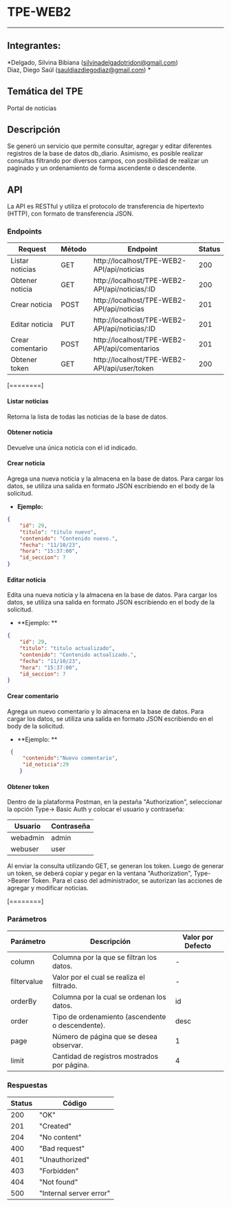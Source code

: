 # TPE-WEB2

------------  

## Integrantes: 
*Delgado, Silvina Bibiana (silvinadelgadotridon@gmail.com)  
Diaz, Diego Saúl (sauldiazdiegodiaz@gmail.com)  *

## Temática del TPE
Portal de noticias  

## Descripción 
Se generó un servicio que permite consultar, agregar y editar diferentes registros de la base de datos db_diario. Asimismo, es posible realizar consultas filtrando por diversos campos, con posibilidad de realizar un paginado y un ordenamiento de forma ascendente o descendente.

## API 
La API es RESTful y utiliza el protocolo de transferencia de hipertexto (HTTP), con formato de transferencia JSON. 

### Endpoints 
| Request            | Método | Endpoint                                        | Status |
|------------------- |--------|-------------------------------------------------|--------|
| Listar noticias    | GET    | http://localhost/TPE-WEB2-API/api/noticias    | 200    |
| Obtener noticia    | GET    | http://localhost/TPE-WEB2-API/api/noticias/:ID| 200    |
| Crear noticia      | POST   | http://localhost/TPE-WEB2-API/api/noticias    | 201    |
| Editar noticia     | PUT    | http://localhost/TPE-WEB2-API/api/noticias/:ID| 201    |
| Crear comentario   | POST   | http://localhost/TPE-WEB2-API/api/comentarios | 201    |
| Obtener token      | GET    | http://localhost/TPE-WEB2-API/api/user/token  | 200    | 

[========]


#### Listar noticias 
Retorna la lista de todas las noticias de la base de datos. 

#### Obtener noticia 
Devuelve una única noticia con el id indicado. 

#### Crear noticia 
Agrega una nueva noticia y la almacena en la base de datos. Para cargar los datos, se utiliza una salida en formato JSON escribiendo en el body de la solicitud. 
- **Ejemplo:**  
```json
{
    "id": 29,
    "titulo": "titulo nuevo",
    "contenido": "Contenido nuevo.",
    "fecha": "11/10/23",
    "hora": "15:37:00",
    "id_seccion": 7
}
```
#### Editar noticia 
Edita una nueva noticia y la almacena en la base de datos. Para cargar los datos, se utiliza una salida en formato JSON escribiendo en el body de la solicitud. 

- **Ejemplo: ** 
```json
{
    "id": 29,
    "titulo": "titulo actualizado",
    "contenido": "Contenido actualizado.",
    "fecha": "11/10/23",
    "hora": "15:37:00",
    "id_seccion": 7
}
```

#### Crear comentario 
Agrega un nuevo comentario y lo almacena en la base de datos. Para cargar los datos, se utiliza una salida en formato JSON escribiendo en el body de la solicitud. 
- **Ejemplo: **
```json
 {
     "contenido":"Nuevo comentario",
     "id_noticia":29   
    }
```
#### Obtener token 
Dentro de la plataforma Postman, en la pestaña "Authorization", seleccionar la opción Type-> Basic Auth y colocar el usuario y contraseña: 


| Usuario      | Contraseña  |
|-------------|---------------|
| webadmin | admin           |
| webuser     | user             |


Al enviar la consulta utilizando GET, se generan los token. 
Luego de generar un token, se deberá copiar y pegar  en la ventana "Authorization", Type->Bearer Token. Para el caso del administrador, se autorizan las acciones de agregar y modificar noticias.

[========]


### Parámetros 

| Parámetro    | Descripción                                     | Valor por Defecto |
|--------------|-------------------------------------------------|-------------------|
| column       | Columna por la que se filtran los datos.        | -                 |
| filtervalue  | Valor por el cual se realiza el filtrado.       | -                 |
| orderBy      | Columna por la cual se ordenan los datos.       | id                |
| order        | Tipo de ordenamiento (ascendente o descendente). | desc              |
| page         | Número de página que se desea observar.         | 1                 |
| limit        | Cantidad de registros mostrados por página.     | 4                 |


### Respuestas 
| Status | Código                  |
|--------|-------------------------|
| 200    | "OK"                    |
| 201    | "Created"               |
| 204    | "No content"            |
| 400    | "Bad request"           |
| 401    | "Unauthorized"          |
| 403    | "Forbidden"             |
| 404    | "Not found"             |
| 500    | "Internal server error" |
